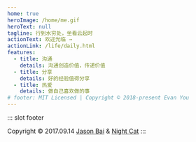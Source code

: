 ```yaml
---
home: true
heroImage: /home/me.gif
heroText: null
tagline: 行到水穷处，坐看云起时
actionText: 欢迎光临 →
actionLink: /life/daily.html
features:
  - title: 沟通
    details: 沟通创造价值，传递价值
  - title: 分享
    details: 好的经验值得分享
  - title: 热爱
    details: 做自己喜欢做的事
# footer: MIT Licensed | Copyright © 2018-present Evan You
---
```


::: slot footer
<!-- Copyright © 2022 [Jason Bai](https://jasonbai.netlify.app/) -->
Copyright © 2017.09.14 [Jason Bai](https://jasonbai.netlify.app) & [Night Cat](https://nightcat.netlify.app)
:::